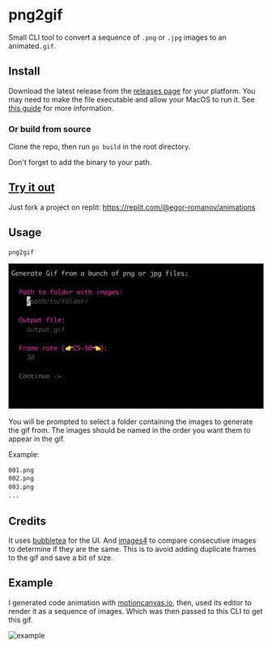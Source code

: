 # png2gif

Small CLI tool to convert a sequence of `.png` or `.jpg` images to an animated`.gif`.

## Install

Download the latest release from the [releases page](https://github.com/egor-romanov/png2gif/releases) for your platform. You may need to make the file executable and allow your MacOS to run it. See [this guide](https://support.apple.com/en-gb/guide/mac-help/mh40616/mac) for more information.

### Or build from source

Clone the repo, then run `go build` in the root directory.

Don't forget to add the binary to your path.

## [Try it out](https://replit.com/@egor-romanov)

Just fork a project on replit: https://replit.com/@egor-romanov/animations

## Usage

```bash
png2gif
```

![app](public/images/png2gif.png)

You will be prompted to select a folder containing the images to generate the gif from. The images should be named in the order you want them to appear in the gif.

Example:

```bash
001.png
002.png
003.png
...
```

## Credits

It uses [bubbletea](github.com/charmbracelet/bubbletea) for the UI. And [images4](github.com/vitali-fedulov/images4) to compare consecutive images to determine if they are the same. This is to avoid adding duplicate frames to the gif and save a bit of size.

## Example

I generated code animation with [motioncanvas.io](https://motioncanvas.io), then, used its editor to render it as a sequence of images. Which was then passed to this CLI to get this gif.

![example](public/images/out.gif)
